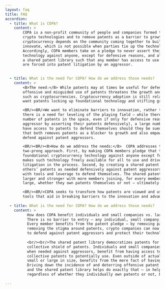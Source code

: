 ```yaml
---
layout: faq
title: FAQ
accordion:
  - title: What is COPA?
    content: >
        COPA is a non-profit community of people and companies formed to encourage the adoption and advancement of 
        crypto technologies and to remove patents as a barrier to growth and innovation. The success of 
        cryptocurrency depends on the community coming together to build and develop upon existing technologies to 
        innovate, which is not possible when parties tie up the technologies in patents and litigation. 
        Accordingly, COPA members take on a pledge to never assert their patents on foundational cryptocurrency 
        technology against anyone, except for defensive reasons, and also agree to pool their patents together in 
        a shared patent library such that any member has access to use another member’s patent defensively if they 
        are forced into patent litigation by an aggressor.
        
            
  - title: What is the need for COPA? How do we address those needs?
    content: >
        <B>The need:</B> While patents may at times be useful for defensive purposes, 
        offensive and misguided use of patents threatens the growth and adoption of emerging technologies, 
        such as cryptocurrencies. Cryptocurrency adoption is still relatively at a nascent stage and we do not 
        want patents locking up foundational technology and stifling growth and adoption.   

        <BR/><BR/>We want to eliminate barriers to innovation, rather than letting patents become one. Further, 
        there is a need for leveling of the playing field – while there are a few companies that hold a large 
        number of patents in the space, even if only for defensive reasons (i.e., to counter against a patent 
        aggressor by asserting their patents defensively), a large number of smaller companies and startups do not 
        have access to patents to defend themselves should they be sued by these aggressors. We need a solution 
        that both removes patents as a blocker to growth and also empowers the entire community to be able to 
        defend against patent aggressors.  

        <BR/><BR/><B>How do we address the needs:</B>  COPA addresses these concerns through a 
        two-prong approach. First, by making COPA members pledge that they will never assert their patents on   
        foundational cryptocurrency technology against anyone except for defensive purposes, COPA effectively 
        makes such technology freely available for all to use and drives down the incidence and threat of patent 
        litigation in the process. Second, by creating a shared patent library that allows members to use each 
        others’ patents as needed defensively against patent aggressors, COPA empowers everyone in the community 
        with tools and leverage to defend themselves. The shared patent library operates as a shield, which gets 
        larger and stronger with more members joining, for every member – regardless of whether they are small or 
        large, whether they own patents themselves or not – ultimately benefiting the entire community.  

        <BR/><BR/>COPA seeks to transform how patents are viewed and used – from potentially disruptive weapons to 
        tools that aid in breaking barriers to the innovation and advancement of cryptocurrency technology.
        
  - title: What is the need for COPA? How do we address those needs?
    content: >
          How does COPA benefit individuals and small companies vs. larger companies?
          There is no barrier to entry – any individual, small company, or large corporation can enroll as members. 
          Every member benefits from the patent pledge – by removing patents as an offensive threat, and consequently 
          removing the stigma around patents, crypto companies can now put patents to work to protect the community – 
          to defend against patent aggressors and protect their technology from patent trolls.
          
          <br/><br/>The shared patent library democratizes patents for everyone in the COPA membership by offering a 
          collective shield of patents. Individuals and small companies, that often lack access to patents to use defensively 
          when needed against aggressors, benefit from having access to a potentially large and strong set of COPA’s 
          collective patents to potentially use. Even outside of actually using the patents defensively, every member, 
          small or large in size, benefits from the mere fact of having access to the collective shield of patents. 
          Driving down the incidence of and deterring offensive patent litigation are fundamental objectives of COPA, 
          and the shared patent library helps do exactly that – in helping deter patent aggressors from suing the members, 
          regardless of whether they individually own patents or not, because of their ability to access patents from this collective shield.
           
---
```

